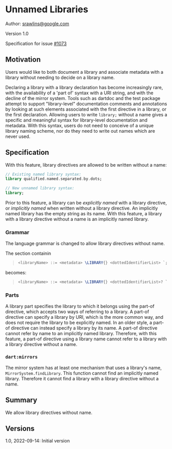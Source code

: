# Unnamed Libraries

Author: srawlins@google.com

Version 1.0

Specification for issue [#1073](https://github.com/dart-lang/language/issues/1073)

## Motivation

Users would like to both document a library and associate metadata with a
library without needing to decide on a library name.

Declaring a library with a library declaration has become increasingly rare,
with the availability of a 'part of' syntax with a URI string, and with the
decline of the mirror system. Tools such as dartdoc and the test package
attempt to support "library-level" documentation comments and annotations by
looking at such elements associated with the first directive in a library, or
the first declaration. Allowing users to write `library;` without a name gives
a specific and meaningful syntax for library-level documentation and metadata.
With this syntax, users do not need to conceive of a unique library naming
scheme, nor do they need to write out names which are never used.

## Specification

With this feature, library directives are allowed to be written without a name:

```dart
// Existing named library syntax:
library qualified.named.separated.by.dots;

// New unnamed library syntax:
library;
```

Prior to this feature, a library can be _explicitly named_ with a library
directive, or _implicitly named_ when written without a library directive. An
implicitly named library has the empty string as its name. With this feature, a
library with a library directive without a name is an implicitly named library.

### Grammar

The language grammar is changed to allow library directives without name.

The section containin

> ```latex
> <libraryName> ::= <metadata> \LIBRARY{} <dottedIdentifierList> `;'
> ```

becomes:

> ```latex
> <libraryName> ::= <metadata> \LIBRARY{} <dottedIdentifierList>? `;'
> ```

### Parts

A library part specifies the library to which it belongs using the part-of
directive, which accepts two ways of referring to a library. A part-of
directive can specify a library by URI, which is the more common way, and does
not require the library to be explicitly named. In an older style, a part-of
directive can instead specify a library by its name. A part-of directive cannot
refer by name to an implicitly named library.  Therefore, with this feature, a
part-of directive using a library name cannot refer to a library with a library
directive without a name.

### `dart:mirrors`

The mirror system has at least one mechanism that uses a library's name,
`MirrorSystem.findLibrary`. This function cannot find an implicitly named
library. Therefore it cannot find a library with a library directive without a
name.

## Summary

We allow library directives without name.

## Versions

1.0, 2022-09-14: Initial version
